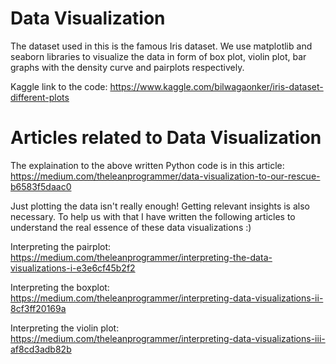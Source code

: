 # Data Visualization

The dataset used in this is the famous Iris dataset. We use matplotlib and seaborn libraries to visualize the data in form of box plot, violin plot, bar graphs with the density curve and pairplots respectively.

Kaggle link to the code: https://www.kaggle.com/bilwagaonker/iris-dataset-different-plots

# Articles related to Data Visualization

The explaination to the above written Python code is in this article: https://medium.com/theleanprogrammer/data-visualization-to-our-rescue-b6583f5daac0

Just plotting the data isn't really enough!
Getting relevant insights is also necessary. To help us with that I have written the following articles to understand the real essence of these data visualizations :)

Interpreting the pairplot: https://medium.com/theleanprogrammer/interpreting-the-data-visualizations-i-e3e6cf45b2f2

Interpreting the boxplot: https://medium.com/theleanprogrammer/interpreting-data-visualizations-ii-8cf3ff20169a

Interpreting the violin plot: https://medium.com/theleanprogrammer/interpreting-data-visualizations-iii-af8cd3adb82b

